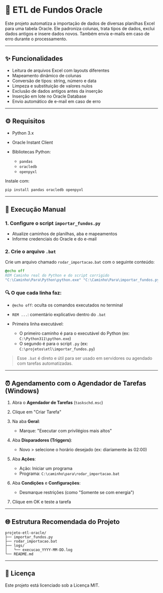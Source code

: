 # 🏦 ETL de Fundos Oracle

Este projeto automatiza a importação de dados de diversas planilhas Excel para uma tabela Oracle. Ele padroniza colunas, trata tipos de dados, exclui dados antigos e insere dados novos. Também envia e-mails em caso de erro durante o processamento.

---

## ✨ Funcionalidades

* Leitura de arquivos Excel com layouts diferentes
* Mapeamento dinâmico de colunas
* Conversão de tipos: string, número e data
* Limpeza e substituição de valores nulos
* Exclusão de dados antigos antes da inserção
* Inserção em lote no Oracle Database
* Envio automático de e-mail em caso de erro

---

## ⚙️ Requisitos

* Python 3.x
* Oracle Instant Client
* Bibliotecas Python:

  * `pandas`
  * `oracledb`
  * `openpyxl`

Instale com:

```bash
pip install pandas oracledb openpyxl
```

---

## 🔄 Execução Manual

### 1. Configure o script `importar_fundos.py`

* Atualize caminhos de planilhas, aba e mapeamentos
* Informe credenciais do Oracle e do e-mail

### 2. Crie o arquivo `.bat`

Crie um arquivo chamado `rodar_importacao.bat` com o seguinte conteúdo:

```bat
@echo off
REM Caminho real do Python e do script corrigido
"C:\Caminho\Para\Python\python.exe" "C:\Caminho\Para\importar_fundos.py"
```

### 🔍 O que cada linha faz:

* `@echo off`: oculta os comandos executados no terminal
* `REM ...`: comentário explicativo dentro do `.bat`
* Primeira linha executável:

  * O primeiro caminho é para o executável do Python (ex: `C:\Python311\python.exe`)
  * O segundo é para o script `.py` (ex: `C:\projetos\etl\importar_fundos.py`)

> Esse `.bat` é direto e útil para ser usado em servidores ou agendado com tarefas automatizadas.

---

## ⏰ Agendamento com o Agendador de Tarefas (Windows)

1. Abra o **Agendador de Tarefas** (`taskschd.msc`)
2. Clique em "Criar Tarefa"
3. Na aba **Geral**:

   * Marque: "Executar com privilégios mais altos"
4. Aba **Disparadores (Triggers)**:

   * Novo > selecione o horário desejado (ex: diariamente às 02:00)
5. Aba **Ações**:

   * Ação: Iniciar um programa
   * Programa: `C:\caminho\para\rodar_importacao.bat`
6. Aba **Condições** e **Configurações**:

   * Desmarque restrições (como "Somente se com energia")
7. Clique em OK e teste a tarefa

---

## 🌐 Estrutura Recomendada do Projeto

```
projeto-etl-oracle/
├── importar_fundos.py
├── rodar_importacao.bat
├── logs/
│   └── execucao_YYYY-MM-DD.log
└── README.md
```

---

## 📄 Licença

Este projeto está licenciado sob a Licença MIT.
